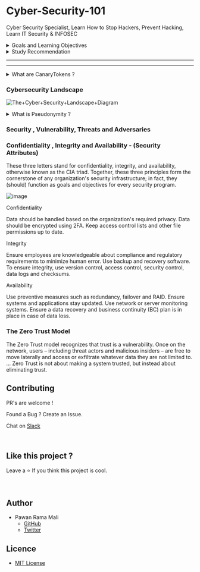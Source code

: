 # Cyber-Security-101

Cyber Security Specialist, Learn How to Stop Hackers, Prevent Hacking, Learn IT Security &amp; INFOSEC




<!-- faq 2 -->
<details>
<summary>  Goals and Learning Objectives  </summary>
<br/>
  


![image](https://user-images.githubusercontent.com/11299574/135600295-d462094d-2bba-49e6-8981-343a787193a9.png)
  
---
</details>




<!-- faq 3 -->
<details>
<summary> Study Recommendation  </summary>
<br/>
  

  
 

![image](https://user-images.githubusercontent.com/11299574/135603036-276842d4-55d3-47a5-a30e-c5d295bac533.png)

  
---
</details>



---
---


<!-- faq 1 -->
<details>
<summary> What are CanaryTokens ? </summary>
<br/>
  
Canary tokens, also known as honeytokens, are not new but can be useful as a source of information. They can be understood as unique identifiers that can be embedded in different places. If they are touched, an alert is triggered.
  
  Example : https://whiteclouddrive.com/generate 
  
  
---
</details>


### Cybersecurity Landscape 

![The+Cyber+Security+Landscape+Diagram](https://user-images.githubusercontent.com/11299574/135606438-98be0a1b-3483-4672-8b31-5508e42e0b49.jpg)


<!-- faq 4 -->
<details>
<summary> What is Pseudonymity ? </summary>
<br/>
  
Anonymity means that an individual dealing with an APP entity cannot be identified and the entity does not collect personal information or identifiers. A pseudonym is a name, term or descriptor that is different to an individual's actual name.
  
Pseudonymity is the near-anonymous state in which a user has a consistent identifier that is not their real name: a pseudonym.
   
---
</details>


### Security , Vulnerability, Threats and Adversaries 

### Confidentiality , Integrity and Availability - (Security Attributes)

These three letters stand for confidentiality, integrity, and availability, otherwise known as the CIA triad. Together, these three principles form the cornerstone of any organization's security infrastructure; in fact, they (should) function as goals and objectives for every security program.

![image](https://user-images.githubusercontent.com/11299574/135606782-12f2cd62-43c1-4afc-8bf9-ba6a530eb545.png)

Confidentiality

Data should be handled based on the organization's required privacy.
Data should be encrypted using 2FA.
Keep access control lists and other file permissions up to date.

Integrity

Ensure employees are knowledgeable about compliance and regulatory requirements to minimize human error.
Use backup and recovery software.
To ensure integrity, use version control, access control, security control, data logs and checksums.

Availability

Use preventive measures such as redundancy, failover and RAID. Ensure systems and applications stay updated.
Use network or server monitoring systems.
Ensure a data recovery and business continuity (BC) plan is in place in case of data loss.




### The Zero Trust Model 

The Zero Trust model recognizes that trust is a vulnerability. Once on the network, users – including threat actors and malicious insiders – are free to move laterally and access or exfiltrate whatever data they are not limited to. ... Zero Trust is not about making a system trusted, but instead about eliminating trust.


## Contributing

PR's are welcome !

Found a Bug ? Create an Issue.

Chat on [Slack](https://join.slack.com/t/newworkspace-9gk8128/shared_invite/zt-w6xv6tzr-gbHlelZiLQocs_twNmOypg)

<br/>


## Like this project ?

Leave a ⭐ If you think this project is cool.

<br/>


## Author

* Pawan Rama Mali 
  * [GitHub](https://github.com/PawanRamaMali) 
  * [Twitter](https://twitter.com/PawanRamaMali) 


## Licence

* [MIT License](LICENSE)


